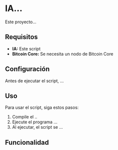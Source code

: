 # IA...

Este proyecto...

## Requisitos

- **IA:** Este script
- **Bitcoin Core:** Se necesita un nodo de Bitcoin Core 


## Configuración

Antes de ejecutar el script, ...



## Uso

Para usar el script, siga estos pasos:

1. Compile el ..
2. Ejecute el programa ...
3. Al ejecutar, el script se ...

## Funcionalidad



